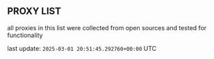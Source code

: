 ## PROXY LIST

all proxies in this list were collected from open sources and tested for functionality

last update: `2025-03-01 20:51:45.292760+00:00` UTC